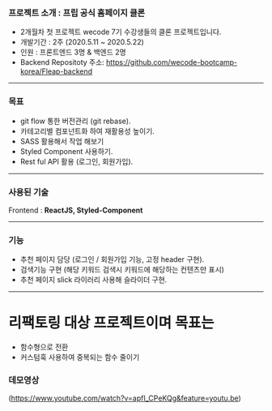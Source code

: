 ### 프로젝트 소개 : 프립 공식 홈페이지 클론 

- 2개월차 첫 프로젝트 wecode 7기 수강생들의 클론 프로젝트입니다.
- 개발기간 : 2주 (2020.5.11 ~ 2020.5.22)
- 인원 : 프론트엔드 3명 & 백엔드 2명  
- Backend Repositoty 주소: https://github.com/wecode-bootcamp-korea/Fleap-backend

---

### 목표

- git flow 통한 버전관리 (git rebase).
- 카테고리별 컴포넌트화 하여 재활용성 높이기.
- SASS 활용해서 작업 해보기
- Styled Component 사용하기.
- Rest ful API 활용 (로그인, 회원가입).

---

### 사용된 기술

Frontend : **ReactJS, Styled-Component**

---

### 기능

- 추천 페이지 담당 (로그인 / 회원가입 기능, 고정 header 구현).
- 검색기능 구현 (해당 키워드 검색시 키워드에 해당하는 컨텐츠만 표시)
- 추천 페이지 slick 라이러리 사용해 슬라이더 구현.

---

# 리팩토링 대상 프로젝트이며 목표는
- 함수형으로 전환
- 커스텀훅 사용하여 중복되는 함수 줄이기

### 데모영상

(https://www.youtube.com/watch?v=apfI_CPeKQg&feature=youtu.be)
